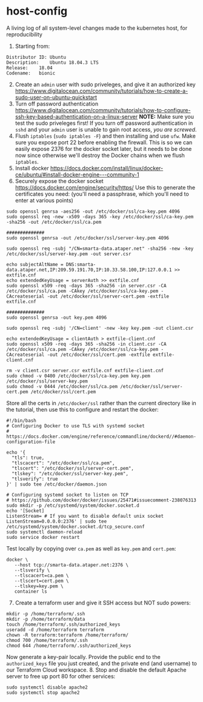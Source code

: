 # host-config
A living log of all system-level changes made to the kubernetes host, for reproducibility

1. Starting from:
```
Distributor ID:	Ubuntu
Description:	Ubuntu 18.04.3 LTS
Release:	18.04
Codename:	bionic
```
2. Create an `admin` user with sudo priveleges, and give it an authorized key
https://www.digitalocean.com/community/tutorials/how-to-create-a-sudo-user-on-ubuntu-quickstart
3. Turn off password authentication
https://www.digitalocean.com/community/tutorials/how-to-configure-ssh-key-based-authentication-on-a-linux-server
**NOTE:** Make sure you test the sudo priveleges first! If you turn off password authentication in `sshd` and your `admin` user is unable to gain root access, _you are screwed_.
4. Flush `iptables` (`sudo iptables -F`) and then installing and use `ufw`. Make sure you expose port 22 before enabling the firewall. This is so we can easily expose 2376 for the docker socket later, but it needs to be done now since otherwise we'll destroy the Docker chains when we flush `iptables`.
5. Install docker
https://docs.docker.com/install/linux/docker-ce/ubuntu/#install-docker-engine---community-1
6. Securely expose the docker socket
https://docs.docker.com/engine/security/https/
Use this to generate the certificates you need: (you'll need a passphrase, which you'll need to enter at various points)
```
sudo openssl genrsa -aes256 -out /etc/docker/ssl/ca-key.pem 4096
sudo openssl req -new -x509 -days 365 -key /etc/docker/ssl/ca-key.pem -sha256 -out /etc/docker/ssl/ca.pem

##############
sudo openssl genrsa -out /etc/docker/ssl/server-key.pem 4096

sudo openssl req -subj "/CN=smarta-data.ataper.net" -sha256 -new -key /etc/docker/ssl/server-key.pem -out server.csr

echo subjectAltName = DNS:smarta-data.ataper.net,IP:209.59.191.70,IP:10.33.58.100,IP:127.0.0.1 >> extfile.cnf
echo extendedKeyUsage = serverAuth >> extfile.cnf
sudo openssl x509 -req -days 365 -sha256 -in server.csr -CA /etc/docker/ssl/ca.pem -CAkey /etc/docker/ssl/ca-key.pem -CAcreateserial -out /etc/docker/ssl/server-cert.pem -extfile extfile.cnf

##############
sudo openssl genrsa -out key.pem 4096

sudo openssl req -subj '/CN=client' -new -key key.pem -out client.csr

echo extendedKeyUsage = clientAuth > extfile-client.cnf
sudo openssl x509 -req -days 365 -sha256 -in client.csr -CA /etc/docker/ssl/ca.pem -CAkey /etc/docker/ssl/ca-key.pem -CAcreateserial -out /etc/docker/ssl/cert.pem -extfile extfile-client.cnf

rm -v client.csr server.csr extfile.cnf extfile-client.cnf
sudo chmod -v 0400 /etc/docker/ssl/ca-key.pem key.pem /etc/docker/ssl/server-key.pem
sudo chmod -v 0444 /etc/docker/ssl/ca.pem /etc/docker/ssl/server-cert.pem /etc/docker/ssl/cert.pem
```
Store all the certs in `/etc/docker/ssl` rather than the current directory like in the tutorial, then use this to configure and restart the docker:
```
#!/bin/bash
# Configuring Docker to use TLS with systemd socket
# https://docs.docker.com/engine/reference/commandline/dockerd//#daemon-configuration-file

echo '{
  "tls": true,
  "tlscacert": "/etc/docker/ssl/ca.pem",
  "tlscert": "/etc/docker/ssl/server-cert.pem",
  "tlskey": "/etc/docker/ssl/server-key.pem",
  "tlsverify": true
}' | sudo tee /etc/docker/daemon.json

# Configuring systemd socket to listen on TCP
# https://github.com/docker/docker/issues/25471#issuecomment-238076313
sudo mkdir -p /etc/systemd/system/docker.socket.d
echo '[Socket]
ListenStream= # If you want to disable default unix socket
ListenStream=0.0.0.0:2376' | sudo tee /etc/systemd/system/docker.socket.d/tcp_secure.conf
sudo systemctl daemon-reload
sudo service docker restart
```
Test locally by copying over `ca.pem` as well as `key.pem` and `cert.pem`:
```
docker \
   --host tcp://smarta-data.ataper.net:2376 \
   --tlsverify \
   --tlscacert=ca.pem \
   --tlscert=cert.pem \
   --tlskey=key.pem \
   container ls
```
7. Create a terraform user and give it SSH access but NOT sudo powers:
```
mkdir -p /home/terraform/.ssh
mkdir -p /home/terraform/data
touch /home/terraform/.ssh/authorized_keys
useradd -d /home/terraform terraform
chown -R terraform:terraform /home/terraform/
chmod 700 /home/terraform/.ssh
chmod 644 /home/terraform/.ssh/authorized_keys
```
Now generate a key-pair locally. Provide the public end to the `authorized_keys` file you just created, and the private end (and username) to our Terraform Cloud workspace.
8. Stop and disable the default Apache server to free up port 80 for other services:
```
sudo systemctl disable apache2
sudo systemctl stop apache2
```
